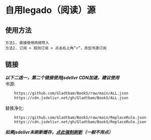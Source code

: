 # 自用legado（阅读）源

## 使用方法

    方法1. 直接使用网络导入
    方法2. 订阅 > 规则订阅 > 点击右上角“+”，添加书源订阅

## 链接
***以下二选一，第二个链接使用jsdelivr CDN加速，建议使用***  
书源: 
```bash
    https://github.com/Gladtbam/BookS/raw/main/ALL.json
    https://cdn.jsdelivr.net/gh/Gladtbam/BookS/ALL.json
```

替换净化:
```bash 
    https://github.com/Gladtbam/BookS/raw/main/ReplaceRule.json
    https://cdn.jsdelivr.net/gh/Gladtbam/BookS/ReplaceRule.json
```

***如果jsdelivr未刷新缓存，[点此强制刷新](https://purge.jsdelivr.net/gh/Gladtbam/BookS/ALL.json)（一般不用点）***  
